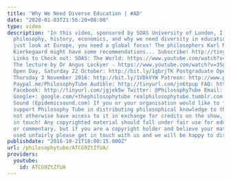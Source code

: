 ```yaml
---
title: 'Why We Need Diverse Education | #AD'
date: "2020-01-03T21:56:20+08:00"
type: video
description: 'In this video, sponsored by SOAS University of London, I talk about
  philosophy, history, economics, and why we need diversity in education! You can''t
  just look at Europe, you need a global focus! The philosophers Karl Marx and Søren
  Kierkegaard might have some recommendations... Subscribe! http://tinyurl.com/pr99a46
  Links to Check out: SOAS: The World: https://www.youtube.com/watch?v=zxgab-YGSqI
  The lecture by Dr Angus Lockyer - https://www.youtube.com/watch?v=3SgfP-GRYGM Undergraduate
  Open Day, Saturday 22 October: http://bit.ly/1gbrjTK Postgraduate Open Evening,
  Thursday 3 November 2016: http://bit.ly/1VDkVYW Patreon: http://www.patreon.com/PhilosophyTube
  Paypal.me/PhilosophyTube Audible: http://tinyurl.com/jn6tpup FAQ: http://tinyurl.com/j8bo4gb
  Facebook: http://tinyurl.com/jgjek5w Twitter: @PhilosophyTube Email: ollysphilosophychannel@gmail.com
  Google+: google.com/+thephilosophytube realphilosophytube.tumblr.com Music by Epidemic
  Sound (Epidemicsound.com) If you or your organisation would like to financially
  support Philosophy Tube in distributing philosophical knowledge to those who might
  not otherwise have access to it in exchange for credits on the show, please get
  in touch! Any copyrighted material should fall under fair use for educational purposes
  or commentary, but if you are a copyright holder and believe your material has been
  used unfairly please get in touch with us and we will be happy to discuss it.'
publishdate: "2016-10-21T18:00:15.000Z"
url: /philosophytube/ATCG9ZtZfUA/
providers:
  youtube:
    id: ATCG9ZtZfUA
---
```

